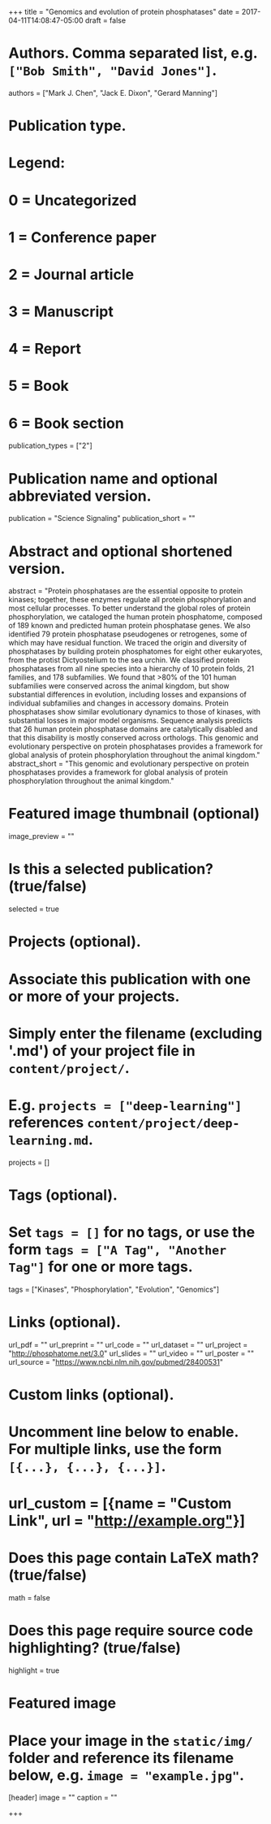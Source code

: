 +++
title = "Genomics and evolution of protein phosphatases"
date = 2017-04-11T14:08:47-05:00
draft = false

# Authors. Comma separated list, e.g. `["Bob Smith", "David Jones"]`.
authors = ["Mark J. Chen", "Jack E. Dixon", "Gerard Manning"]

# Publication type.
# Legend:
# 0 = Uncategorized
# 1 = Conference paper
# 2 = Journal article
# 3 = Manuscript
# 4 = Report
# 5 = Book
# 6 = Book section
publication_types = ["2"]

# Publication name and optional abbreviated version.
publication = "Science Signaling"
publication_short = ""

# Abstract and optional shortened version.
abstract = "Protein phosphatases are the essential opposite to protein kinases; together, these enzymes regulate all protein phosphorylation and most cellular processes. To better understand the global roles of protein phosphorylation, we cataloged the human protein phosphatome, composed of 189 known and predicted human protein phosphatase genes. We also identified 79 protein phosphatase pseudogenes or retrogenes, some of which may have residual function. We traced the origin and diversity of phosphatases by building protein phosphatomes for eight other eukaryotes, from the protist Dictyostelium to the sea urchin. We classified protein phosphatases from all nine species into a hierarchy of 10 protein folds, 21 families, and 178 subfamilies. We found that >80% of the 101 human subfamilies were conserved across the animal kingdom, but show substantial differences in evolution, including losses and expansions of individual subfamilies and changes in accessory domains. Protein phosphatases show similar evolutionary dynamics to those of kinases, with substantial losses in major model organisms. Sequence analysis predicts that 26 human protein phosphatase domains are catalytically disabled and that this disability is mostly conserved across orthologs. This genomic and evolutionary perspective on protein phosphatases provides a framework for global analysis of protein phosphorylation throughout the animal kingdom."
abstract_short = "This genomic and evolutionary perspective on protein phosphatases provides a framework for global analysis of protein phosphorylation throughout the animal kingdom."

# Featured image thumbnail (optional)
image_preview = ""

# Is this a selected publication? (true/false)
selected = true

# Projects (optional).
#   Associate this publication with one or more of your projects.
#   Simply enter the filename (excluding '.md') of your project file in `content/project/`.
#   E.g. `projects = ["deep-learning"]` references `content/project/deep-learning.md`.
projects = []

# Tags (optional).
#   Set `tags = []` for no tags, or use the form `tags = ["A Tag", "Another Tag"]` for one or more tags.
tags = ["Kinases", "Phosphorylation", "Evolution", "Genomics"]

# Links (optional).
url_pdf = ""
url_preprint = ""
url_code = ""
url_dataset = ""
url_project = "http://phosphatome.net/3.0"
url_slides = ""
url_video = ""
url_poster = ""
url_source = "https://www.ncbi.nlm.nih.gov/pubmed/28400531"

# Custom links (optional).
#   Uncomment line below to enable. For multiple links, use the form `[{...}, {...}, {...}]`.
# url_custom = [{name = "Custom Link", url = "http://example.org"}]

# Does this page contain LaTeX math? (true/false)
math = false

# Does this page require source code highlighting? (true/false)
highlight = true

# Featured image
# Place your image in the `static/img/` folder and reference its filename below, e.g. `image = "example.jpg"`.
[header]
image = ""
caption = ""

+++
